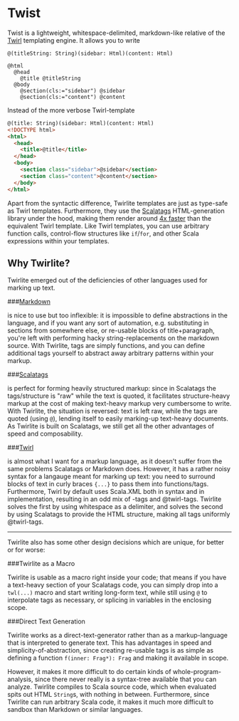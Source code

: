 Twist
=====

Twist is a lightweight, whitespace-delimited, markdown-like relative of the [Twirl](https://github.com/playframework/twirl) templating engine. It allows you to write 

```
@(titleString: String)(sidebar: Html)(content: Html)

@html
  @head
    @title @titleString
  @body
    @section(cls:="sidebar") @sidebar
    @section(cls:="content") @content
```

Instead of the more verbose Twirl-template

```html
@(title: String)(sidebar: Html)(content: Html)
<!DOCTYPE html>
<html>
  <head>
    <title>@title</title>
  </head>
  <body>
    <section class="sidebar">@sidebar</section>
    <section class="content">@content</section>
  </body>
</html>
```

Apart from the syntactic difference, Twirlite templates are just as type-safe as Twirl templates. Furthermore, they use the [Scalatags](https://github.com/lihaoyi/scalatags) HTML-generation library under the hood, making them render around [4x faster](https://github.com/lihaoyi/scalatags#performance) than the equivalent Twirl template. Like Twirl templates, you can use arbitrary function calls, control-flow structures like `if`/`for`, and other Scala expressions within your templates.

Why Twirlite?
-------------

Twirlite emerged out of the deficiencies of other languages used for marking up text.

###[Markdown](http://en.wikipedia.org/wiki/Markdown) 

is nice to use but too inflexible: it is impossible to define abstractions in the language, and if you want any sort of automation, e.g. substituting in sections from somewhere else, or re-usable blocks of title+paragraph, you're left with performing hacky string-replacements on the markdown source. With Twirlite, tags are simply functions, and you can define additional tags yourself to abstract away arbitrary patterns within your markup. 

###[Scalatags](https://github.com/lihaoyi/scalatags) 

is perfect for forming heavily structured markup: since in Scalatags the tags/structure is "raw" while the text is quoted, it facilitates structure-heavy markup at the cost of making text-heavy markup very cumbersome to write. With Twirlite, the situation is reversed: text is left raw, while the tags are quoted (using `@`), lending itself to easily marking-up text-heavy documents. As Twirlite is built on Scalatags, we still get all the other advantages of speed and composability. 

###[Twirl](https://github.com/playframework/twirl) 

is almost what I want for a markup language, as it doesn't suffer from the same problems Scalatags or Markdown does. However, it has a rather noisy syntax for a langauge meant for marking up text: you need to surround blocks of text in curly braces `{...}` to pass them into functions/tags. Furthermore, Twirl by default uses Scala.XML both in syntax and in implementation, resulting in an odd mix of <XML>-tags and @twirl-tags. Twirlite solves the first by using whitespace as a delimiter, and solves the second by using Scalatags to provide the HTML structure, making all tags uniformly @twirl-tags.
 
----------

Twirlite also has some other design decisions which are unique, for better or for worse:

###Twirlite as a Macro

Twirlite is usable as a macro right inside your code; that means if you have a text-heavy section of your Scalatags code, you can simply drop into a `twl(...)` macro and start writing long-form text, while still using `@` to interpolate tags as necessary, or splicing in variables in the enclosing scope.

###Direct Text Generation

Twirlite works as a direct-text-generator rather than as a markup-language that is interpreted to generate text. This has advantages in speed and simplicity-of-abstraction, since creating re-usable tags is as simple as defining a function `f(inner: Frag*): Frag` and making it available in scope. 

However, it makes it more difficult to do certain kinds of whole-program-analysis, since there never really is a syntax-tree available that you can analyze. Twirlite compiles to Scala source code, which when evaluated spits out HTML `String`s, with nothing in between. Furthermore, since Twirlite can run arbitrary Scala code, it makes it much more difficult to sandbox than Markdown or similar languages. 